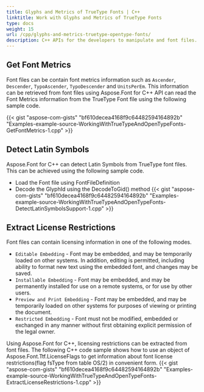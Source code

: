 ```yaml
---
title: Glyphs and Metrics of TrueType Fonts | C++
linktitle: Work with Glyphs and Metrics of TrueType Fonts
type: docs
weight: 15
url: /cpp/glyphs-and-metrics-truetype-opentype-fonts/
description: C++ APIs for the developers to manipulate and font files. Learn the fundamentals on how to work with glyphs and metrics of TTF fonts within C++.
---
```

## **Get Font Metrics**
Font files can be contain font metrics information such as `Ascender`, `Descender`, `TypoAscender`, `TypoDescender` and `UnitsPerEm`. This information can be retrieved from font files using Aspose.Font for C++ API can read the Font Metrics information from the TrueType Font file using the following sample code.

{{< gist "aspose-com-gists" "bf610decea4168f9c64482594164892b" "Examples-example-source-WorkingWithTrueTypeAndOpenTypeFonts-GetFontMetrics-1.cpp" >}}

## **Detect Latin Symbols**
Aspose.Font for C++ can detect Latin Symbols from TrueType font files. This can be achieved using the following sample code.

 * Load the Font file using FontFileDefinition
 * Decode the GlyphId using the DecodeToGid() method
 {{< gist "aspose-com-gists" "bf610decea4168f9c64482594164892b" "Examples-example-source-WorkingWithTrueTypeAndOpenTypeFonts-DetectLatinSymbolsSupport-1.cpp" >}}

## **Extract License Restrictions**
Font files can contain licensing information in one of the following modes.
* `Editable Embedding` - Font may be embedded, and may be temporarily loaded on other systems. In addition, editing is permitted, including ability to format new text using the embedded font, and changes may be saved.
* `Installable Embedding` - Font may be embedded, and may be permanently installed for use on a remote systems, or for use by other users.
* `Preview and Print Embedding` - Font may be embedded, and may be temporarily loaded on other systems for purposes of viewing or printing the document.
* `Restricted Embedding` - Font must not be modified, embedded or exchanged in any manner without first obtaining explicit permission of the legal owner.

Using Aspose.Font for C++, licensing restrictions can be extracted from font files. The following C++ code sample shows how to use an object of Aspose.Font.Ttf.LicenseFlags to get information about font license restrictions(flag fsType from table OS/2) in convenient form.
{{< gist "aspose-com-gists" "bf610decea4168f9c64482594164892b" "Examples-example-source-WorkingWithTrueTypeAndOpenTypeFonts-ExtractLicenseRestrictions-1.cpp" >}}
